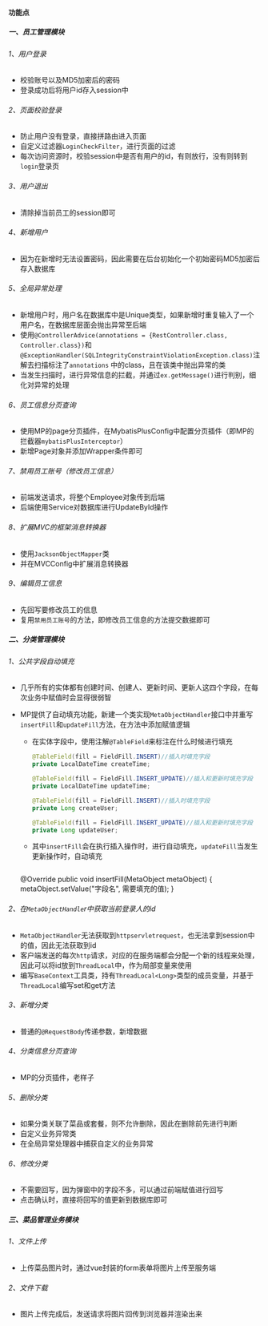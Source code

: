 #### 功能点

##### 一、员工管理模块

###### 1、用户登录

- 校验账号以及MD5加密后的密码
- 登录成功后将用户id存入session中

###### 2、页面校验登录

- 防止用户没有登录，直接拼路由进入页面
- 自定义过滤器`LoginCheckFilter`，进行页面的过滤
- 每次访问资源时，校验session中是否有用户的id，有则放行，没有则转到`login`登录页

###### 3、用户退出

- 清除掉当前员工的session即可

###### 4、新增用户

- 因为在新增时无法设置密码，因此需要在后台初始化一个初始密码MD5加密后存入数据库

###### 5、全局异常处理

- 新增用户时，用户名在数据库中是Unique类型，如果新增时重复输入了一个用户名，在数据库层面会抛出异常至后端
- 使用`@ControllerAdvice(annotations = {RestController.class, Controller.class})`和`@ExceptionHandler(SQLIntegrityConstraintViolationException.class)`注解去扫描标注了`annotations` 中的class，且在该类中抛出异常的类
- 当发生扫描时，进行异常信息的拦截，并通过`ex.getMessage()`进行判别，细化对异常的处理

###### 6、员工信息分页查询

- 使用MP的page分页插件，在MybatisPlusConfig中配置分页插件（即MP的拦截器`mybatisPlusInterceptor`）
- 新增Page对象并添加Wrapper条件即可

###### 7、禁用员工账号（修改员工信息）

- 前端发送请求，将整个Employee对象传到后端
- 后端使用Service对数据库进行UpdateById操作

###### 8、扩展MVC的框架消息转换器

- 使用`JacksonObjectMapper`类
- 并在MVCConfig中扩展消息转换器

###### 9、编辑员工信息

- 先回写要修改员工的信息
- 复用`禁用员工账号`的方法，即修改员工信息的方法提交数据即可



##### 二、分类管理模块

###### 1、公共字段自动填充

- 几乎所有的实体都有创建时间、创建人、更新时间、更新人这四个字段，在每次业务中赋值时会显得很弱智

- MP提供了自动填充功能，新建一个类实现`MetaObjectHandler`接口中并重写`insertFill`和`updateFill`方法，在方法中添加赋值逻辑

    - 在实体字段中，使用注解`@TableField`来标注在什么时候进行填充

        ```java
        @TableField(fill = FieldFill.INSERT)//插入时填充字段
        private LocalDateTime createTime;
        
        @TableField(fill = FieldFill.INSERT_UPDATE)//插入和更新时填充字段
        private LocalDateTime updateTime;
        
        @TableField(fill = FieldFill.INSERT)//插入时填充字段
        private Long createUser;
        
        @TableField(fill = FieldFill.INSERT_UPDATE)//插入和更新时填充字段
        private Long updateUser;
        ```

    - 其中`insertFill`会在执行插入操作时，进行自动填充，`updateFill`当发生更新操作时，自动填充

        ```java
    @Override
    public void insertFill(MetaObject metaObject) {
        metaObject.setValue("字段名", 需要填充的值);
    }

###### 2、在`MetaObjectHandle`r中获取当前登录人的id

- `MetaObjectHandler`无法获取到`httpservletrequest`，也无法拿到session中的值，因此无法获取到id
- 客户端发送的每次`http`请求，对应的在服务端都会分配一个新的线程来处理，因此可以将id放到`ThreadLocal`中，作为局部变量来使用
- 编写`BaseContext`工具类，持有`ThreadLocal<Long>`类型的成员变量，并基于`ThreadLocal`编写set和get方法

###### 3、新增分类

- 普通的`@RequestBody`传递参数，新增数据

###### 4、分类信息分页查询

- MP的分页插件，老样子

###### 5、删除分类

- 如果分类关联了菜品或套餐，则不允许删除，因此在删除前先进行判断
- 自定义业务异常类
- 在全局异常处理器中捕获自定义的业务异常

###### 6、修改分类

- 不需要回写，因为弹窗中的字段不多，可以通过前端赋值进行回写
- 点击确认时，直接将回写的值更新到数据库即可

##### 三、菜品管理业务模块

###### 1、文件上传

- 上传菜品图片时，通过vue封装的form表单将图片上传至服务端

###### 2、文件下载

- 图片上传完成后，发送请求将图片回传到浏览器并渲染出来